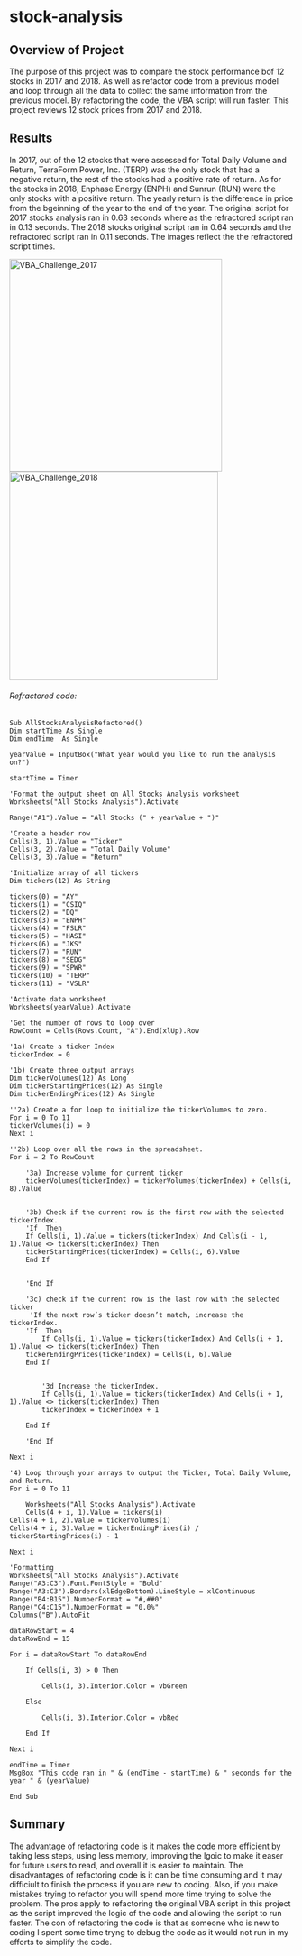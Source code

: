 # stock-analysis
## Overview of Project
The purpose of this project was to compare the stock performance bof 12 stocks in 2017 and 2018. As well as refactor code from a previous model and loop through all the data to collect the same information from the previous model. By refactoring the code, the VBA script will run faster. This project reviews 12 stock prices from 2017 and 2018.
## Results
In 2017, out of the 12 stocks that were assessed for Total Daily Volume and Return, TerraForm Power, Inc. (TERP) was the only stock that had a negative return, the rest of the stocks had a positive rate of return. As for the stocks in 2018, Enphase Energy (ENPH) and Sunrun (RUN) were the only stocks with a positive return. The yearly return is the difference in price from the bgeinning of the year to the end of the year. The original script for 2017 stocks analysis ran in 0.63 seconds where as the refractored script ran in 0.13 seconds. The 2018 stocks original script ran in 0.64 seconds and the refractored script ran in 0.11 seconds. The images reflect the the refractored script times. 

<img width="377" alt="VBA_Challenge_2017" src="https://user-images.githubusercontent.com/86024512/124503848-55d73e80-dd94-11eb-861f-139c0ee25eee.png">
<img width="370" alt="VBA_Challenge_2018" src="https://user-images.githubusercontent.com/86024512/124503855-596ac580-dd94-11eb-822c-ba6b6001268c.png">

###### Refractored code:

    Sub AllStocksAnalysisRefactored()
    Dim startTime As Single
    Dim endTime  As Single

    yearValue = InputBox("What year would you like to run the analysis on?")

    startTime = Timer
    
    'Format the output sheet on All Stocks Analysis worksheet
    Worksheets("All Stocks Analysis").Activate
    
    Range("A1").Value = "All Stocks (" + yearValue + ")"
    
    'Create a header row
    Cells(3, 1).Value = "Ticker"
    Cells(3, 2).Value = "Total Daily Volume"
    Cells(3, 3).Value = "Return"

    'Initialize array of all tickers
    Dim tickers(12) As String
    
    tickers(0) = "AY"
    tickers(1) = "CSIQ"
    tickers(2) = "DQ"
    tickers(3) = "ENPH"
    tickers(4) = "FSLR"
    tickers(5) = "HASI"
    tickers(6) = "JKS"
    tickers(7) = "RUN"
    tickers(8) = "SEDG"
    tickers(9) = "SPWR"
    tickers(10) = "TERP"
    tickers(11) = "VSLR"
    
    'Activate data worksheet
    Worksheets(yearValue).Activate
    
    'Get the number of rows to loop over
    RowCount = Cells(Rows.Count, "A").End(xlUp).Row
    
    '1a) Create a ticker Index
    tickerIndex = 0

    '1b) Create three output arrays
    Dim tickerVolumes(12) As Long
    Dim tickerStartingPrices(12) As Single
    Dim tickerEndingPrices(12) As Single
    
    ''2a) Create a for loop to initialize the tickerVolumes to zero.
    For i = 0 To 11
    tickerVolumes(i) = 0
    Next i
        
    ''2b) Loop over all the rows in the spreadsheet.
    For i = 2 To RowCount
    
        '3a) Increase volume for current ticker
        tickerVolumes(tickerIndex) = tickerVolumes(tickerIndex) + Cells(i, 8).Value
        
        
        '3b) Check if the current row is the first row with the selected tickerIndex.
        'If  Then
        If Cells(i, 1).Value = tickers(tickerIndex) And Cells(i - 1, 1).Value <> tickers(tickerIndex) Then
        tickerStartingPrices(tickerIndex) = Cells(i, 6).Value
        End If

            
        'End If
        
        '3c) check if the current row is the last row with the selected ticker
         'If the next row’s ticker doesn’t match, increase the tickerIndex.
        'If  Then
            If Cells(i, 1).Value = tickers(tickerIndex) And Cells(i + 1, 1).Value <> tickers(tickerIndex) Then
        tickerEndingPrices(tickerIndex) = Cells(i, 6).Value
        End If
            

            '3d Increase the tickerIndex.
            If Cells(i, 1).Value = tickers(tickerIndex) And Cells(i + 1, 1).Value <> tickers(tickerIndex) Then
            tickerIndex = tickerIndex + 1

        End If
            
        'End If
    
    Next i
    
    '4) Loop through your arrays to output the Ticker, Total Daily Volume, and Return.
    For i = 0 To 11
        
        Worksheets("All Stocks Analysis").Activate
        Cells(4 + i, 1).Value = tickers(i)
    Cells(4 + i, 2).Value = tickerVolumes(i)
    Cells(4 + i, 3).Value = tickerEndingPrices(i) / tickerStartingPrices(i) - 1
        
    Next i
    
    'Formatting
    Worksheets("All Stocks Analysis").Activate
    Range("A3:C3").Font.FontStyle = "Bold"
    Range("A3:C3").Borders(xlEdgeBottom).LineStyle = xlContinuous
    Range("B4:B15").NumberFormat = "#,##0"
    Range("C4:C15").NumberFormat = "0.0%"
    Columns("B").AutoFit

    dataRowStart = 4
    dataRowEnd = 15

    For i = dataRowStart To dataRowEnd
        
        If Cells(i, 3) > 0 Then
            
            Cells(i, 3).Interior.Color = vbGreen
            
        Else
        
            Cells(i, 3).Interior.Color = vbRed
            
        End If
        
    Next i
 
    endTime = Timer
    MsgBox "This code ran in " & (endTime - startTime) & " seconds for the year " & (yearValue)

    End Sub
    
    
 ## Summary
The advantage of refactoring code is it makes the code more efficient by taking less steps, using less memory, improving the lgoic to make it easer for future users to read, and overall it is easier to maintain. The disadvantages of refactoring code is it can be time consuming and it may difficiult to finish the process if you are new to coding. Also, if you make mistakes trying to refactor you will spend more time trying to solve the problem. The pros apply to refactoring the original VBA script in this project as the script improved the logic of the code and allowing the script to run faster. The con of refactoring the code is that as someone who is new to coding I spent some time tryng to debug the code as it would not run in my efforts to simplify the code. 
